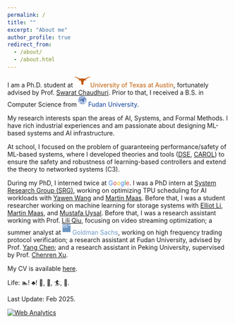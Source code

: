 ```yaml
---
permalink: /
title: ""
excerpt: "About me"
author_profile: true
redirect_from: 
  - /about/
  - /about.html
---
```


I am a Ph.D. student at <img src="./assets/longhorns.png" style="height: 18px; margin-bottom: 6px;"><font style="color:#bf5900">University of Texas at Austin</font>, fortunately advised by Prof. <a href="http://www.cs.utexas.edu/~swarat/">Swarat Chaudhuri</a>. Prior to that, I received a B.S. in Computer Science from <img src="./assets/fudan.svg" style="height: 18px; margin-bottom: 6px;"> <font style="color:#0e419c">Fudan University</font>.

My research interests span the areas of AI, Systems, and Formal Methods. I have rich industrial experiences and am passionate about designing ML-based systems and AI infrastructure.

At school, I focused on the problem of guaranteeing performance/safety of ML-based systems, where I developed theories and tools (<a href="https://arxiv.org/abs/2203.07671">DSE</a>, <a href="https://arxiv.org/abs/2301.11374">CAROL</a>) to ensure the safety and robustness of learning-based controllers and extend the theory to networked systems (C3). 

During my PhD, I interned twice at <font style="color:#4285F4">G</font><font style="color:#DB4437">o</font><font style="color:#F4B400">o</font><font style="color:#4285F4">g</font><font style="color:#0F9D58">l</font><font style="color:#DB4437">e</font>. I was a PhD intern at <a href="https://techsysinfra.google/research/">System Research Group (SRG)</a>, working on optimizing TPU scheduling for AI workloads with <a href="https://techsysinfra.google/research/srg-staff/yawen-wang/">Yawen Wang</a> and <a href="http://martin-maas.com">Martin Maas</a>. Before that, I was a student researcher working on machine learning for storage systems with <a href="http://alumni.soe.ucsc.edu/~yanli/">Elliot Li</a>, <a href="http://martin-maas.com">Martin Maas</a>, and <a href="https://scholar.google.com/citations?user=KqssyAQAAAAJ&hl=en">Mustafa Uysal</a>. Before that, I was a research assistant working with Prof. <a href="https://www.cs.utexas.edu/~lili/">Lili Qiu</a>, focusing on video streaming optimization; a summer analyst at <img src="./assets/gs.png" style="height: 18px; margin-bottom: 6px;"> <font style="color:#6b96c3">Goldman Sachs</font>, working on high frequency trading protocol verification; a research assistant at Fudan University, advised by Prof. <a href="https://chenyang03.wordpress.com/">Yang Chen</a>; and a research assistant in Peking University, supervised by Prof. <a href="http://soar.group/chenren/">Chenren Xu</a>.

My CV is available <a href="https://chenxi-yang.github.io/files/CV_ChenxiYang_main.pdf">here</a>.

Life: 🏊! <a href="https://chenxi-yang.github.io/images/poker.png" style="text-decoration: none">♣️</a>! 🎿, <a href="https://chenxi-yang.github.io/images/hiking.jpg" style="text-decoration: none">🧗</a>, <a href="https://chenxi-yang.github.io/images/surfing.jpg" style="text-decoration: none">🏄</a>, <a href="https://chenxi-yang.github.io/images/snorkeling.jpg" style="text-decoration: none">🤿</a>.

Last Update: Feb 2025.

<!-- Default Statcounter code for github hompage
https://cxyang1997.github.io/ -->
<script type="text/javascript">
var sc_project=12178457; 
var sc_invisible=1; 
var sc_security="0c3d84b6"; 
</script>
<script type="text/javascript"
src="https://www.statcounter.com/counter/counter.js"
async></script>
<noscript><div class="statcounter"><a title="Web Analytics"
href="https://statcounter.com/" target="_blank"><img
class="statcounter"
src="https://c.statcounter.com/12178457/0/0c3d84b6/1/"
alt="Web Analytics"></a></div></noscript>
<!-- End of Statcounter Code -->
